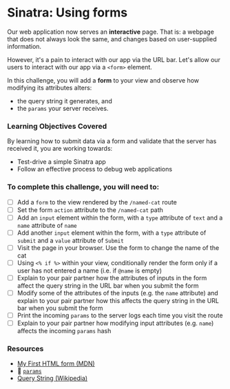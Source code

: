 # Sinatra: Using forms

Our web application now serves an **interactive** page. That is: a webpage that does not always look the same, and changes based on user-supplied information.

However, it's a pain to interact with our app via the URL bar. Let's allow our users to interact with our app via a `<form>` element.

In this challenge, you will add a **form** to your view and observe how modifying its attributes alters:

- the query string it generates, and
- the `params` your server receives.

### Learning Objectives Covered

By learning how to submit data via a form and validate that the server has received it, you are working towards:

* Test-drive a simple Sinatra app
* Follow an effective process to debug web applications


### To complete this challenge, you will need to:

- [ ] Add a `form` to the view rendered by the `/named-cat` route
- [ ] Set the form `action` attribute to the `/named-cat` path
- [ ] Add an `input` element within the form, with a `type` attribute of `text` and a `name` attribute of `name`
- [ ] Add another `input` element within the form, with a `type` attribute of `submit` and a `value` attribute of `Submit`
- [ ] Visit the page in your browser. Use the form to change the name of the cat
- [ ] Using `<% if %>` within your view, conditionally render the form only if a user has not entered a name (i.e. if `@name` is empty)
- [ ] Explain to your pair partner how the attributes of inputs in the form affect the query string in the URL bar when you submit the form
- [ ] Modify some of the attributes of the inputs (e.g. the `name` attribute) and explain to your pair partner how this affects the query string in the URL bar when you submit the form
- [ ] Print the incoming `params` to the server logs each time you visit the route
- [ ] Explain to your pair partner how modifying input attributes (e.g. `name`) affects the incoming `params` hash

### Resources

- [My First HTML form (MDN)](https://developer.mozilla.org/en-US/docs/Web/Guide/HTML/Forms/My_first_HTML_form)
- :pill: [`params`](../pills/params.md)
- [Query String (Wikipedia)](https://en.wikipedia.org/wiki/Query_string)